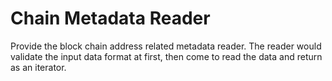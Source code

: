 # Chain Metadata Reader
Provide the block chain address related metadata reader. The reader would validate the input data format at first, then come to read the data and return as an iterator.
